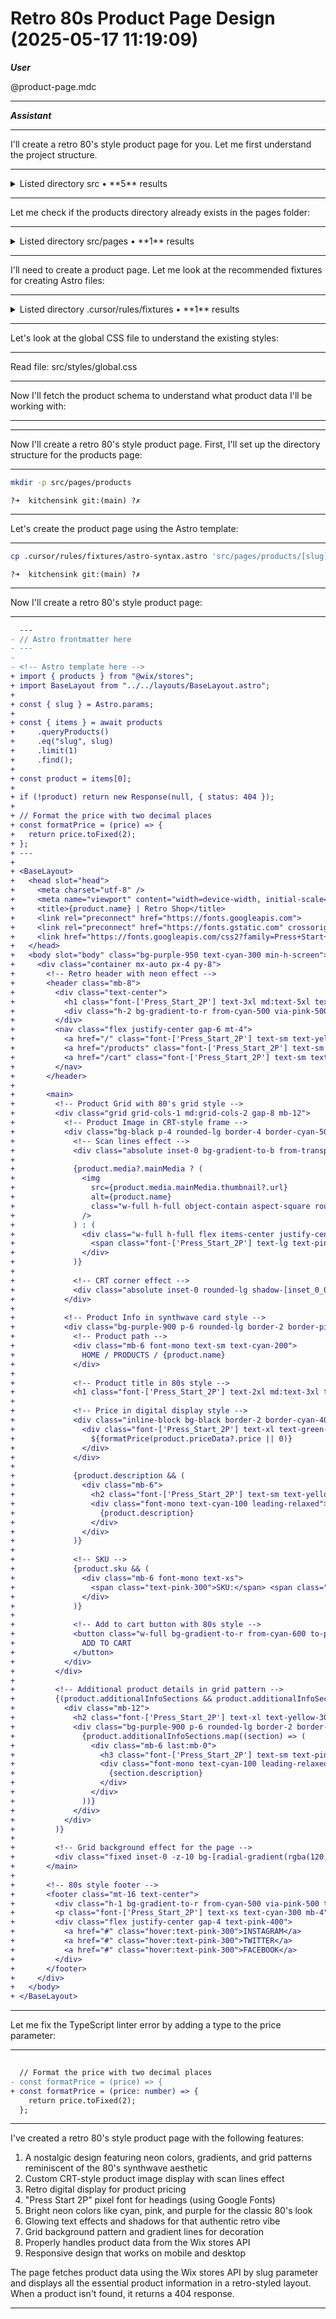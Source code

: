 <!-- Generated by SpecStory -->

# Retro 80s Product Page Design (2025-05-17 11:19:09)

_**User**_

@product-page.mdc

---

_**Assistant**_



---

I'll create a retro 80's style product page for you. Let me first understand the project structure.

---

<details>
            <summary>Listed directory src • **5** results</summary>
        
| Name |
|-------|
| 📁 `pages` |
| 📁 `layouts` |
| 📁 `components` |
| 📁 `wix` |
| 📁 `styles` |

</details>

---

Let me check if the products directory already exists in the pages folder:

---

<details>
            <summary>Listed directory src/pages • **1** results</summary>
        
| Name |
|-------|
| 📄 `index.astro` |

</details>

---

I'll need to create a product page. Let me look at the recommended fixtures for creating Astro files:

---

<details>
            <summary>Listed directory .cursor/rules/fixtures • **1** results</summary>
        
| Name |
|-------|
| 📄 `astro-syntax.astro` |

</details>

---

Let's look at the global CSS file to understand the existing styles:

---

Read file: src/styles/global.css

---

Now I'll fetch the product schema to understand what product data I'll be working with:

---



---

Now I'll create a retro 80's style product page. First, I'll set up the directory structure for the products page:

---

```bash
mkdir -p src/pages/products
```

```
?➜  kitchensink git:(main) ?✗ 

```

---

Let's create the product page using the Astro template:

---

```bash
cp .cursor/rules/fixtures/astro-syntax.astro 'src/pages/products/[slug].astro'
```

```
?➜  kitchensink git:(main) ?✗ 

```

---

Now I'll create a retro 80's style product page:

---

```diff
  ---
- // Astro frontmatter here
- ---
- 
- <!-- Astro template here -->
+ import { products } from "@wix/stores";
+ import BaseLayout from "../../layouts/BaseLayout.astro";
+ 
+ const { slug } = Astro.params;
+ 
+ const { items } = await products
+     .queryProducts()
+     .eq("slug", slug)
+     .limit(1)
+     .find();
+ 
+ const product = items[0];
+ 
+ if (!product) return new Response(null, { status: 404 });
+ 
+ // Format the price with two decimal places
+ const formatPrice = (price) => {
+   return price.toFixed(2);
+ };
+ ---
+ 
+ <BaseLayout>
+   <head slot="head">
+     <meta charset="utf-8" />
+     <meta name="viewport" content="width=device-width, initial-scale=1" />
+     <title>{product.name} | Retro Shop</title>
+     <link rel="preconnect" href="https://fonts.googleapis.com">
+     <link rel="preconnect" href="https://fonts.gstatic.com" crossorigin>
+     <link href="https://fonts.googleapis.com/css2?family=Press+Start+2P&display=swap" rel="stylesheet">
+   </head>
+   <body slot="body" class="bg-purple-950 text-cyan-300 min-h-screen">
+     <div class="container mx-auto px-4 py-8">
+       <!-- Retro header with neon effect -->
+       <header class="mb-8">
+         <div class="text-center">
+           <h1 class="font-['Press_Start_2P'] text-3xl md:text-5xl text-pink-500 drop-shadow-[0_0_10px_rgba(236,72,153,0.8)] mb-2">RETRO SHOP</h1>
+           <div class="h-2 bg-gradient-to-r from-cyan-500 via-pink-500 to-yellow-500 rounded-full mb-4"></div>
+         </div>
+         <nav class="flex justify-center gap-6 mt-4">
+           <a href="/" class="font-['Press_Start_2P'] text-sm text-yellow-300 hover:text-yellow-100 hover:drop-shadow-[0_0_8px_rgba(254,240,138,0.8)]">HOME</a>
+           <a href="/products" class="font-['Press_Start_2P'] text-sm text-yellow-300 hover:text-yellow-100 hover:drop-shadow-[0_0_8px_rgba(254,240,138,0.8)]">PRODUCTS</a>
+           <a href="/cart" class="font-['Press_Start_2P'] text-sm text-yellow-300 hover:text-yellow-100 hover:drop-shadow-[0_0_8px_rgba(254,240,138,0.8)]">CART</a>
+         </nav>
+       </header>
+ 
+       <main>
+         <!-- Product Grid with 80's grid style -->
+         <div class="grid grid-cols-1 md:grid-cols-2 gap-8 mb-12">
+           <!-- Product Image in CRT-style frame -->
+           <div class="bg-black p-4 rounded-lg border-4 border-cyan-500 shadow-[0_0_15px_rgba(6,182,212,0.5)] relative">
+             <!-- Scan lines effect -->
+             <div class="absolute inset-0 bg-gradient-to-b from-transparent to-transparent bg-[repeating-linear-gradient(0deg,rgba(0,0,0,0.1),rgba(0,0,0,0.1)_2px,transparent_2px,transparent_4px)] opacity-30 rounded-lg pointer-events-none"></div>
+             
+             {product.media?.mainMedia ? (
+               <img 
+                 src={product.media.mainMedia.thumbnail?.url} 
+                 alt={product.name} 
+                 class="w-full h-full object-contain aspect-square rounded-sm"
+               />
+             ) : (
+               <div class="w-full h-full flex items-center justify-center aspect-square bg-purple-900">
+                 <span class="font-['Press_Start_2P'] text-lg text-pink-400">NO IMAGE</span>
+               </div>
+             )}
+             
+             <!-- CRT corner effect -->
+             <div class="absolute inset-0 rounded-lg shadow-[inset_0_0_30px_rgba(0,0,0,0.8)] pointer-events-none"></div>
+           </div>
+ 
+           <!-- Product Info in synthwave card style -->
+           <div class="bg-purple-900 p-6 rounded-lg border-2 border-pink-500 shadow-[0_0_15px_rgba(236,72,153,0.5)]">
+             <!-- Product path -->
+             <div class="mb-6 font-mono text-sm text-cyan-200">
+               HOME / PRODUCTS / {product.name}
+             </div>
+             
+             <!-- Product title in 80s style -->
+             <h1 class="font-['Press_Start_2P'] text-2xl md:text-3xl text-pink-400 mb-4">{product.name}</h1>
+             
+             <!-- Price in digital display style -->
+             <div class="inline-block bg-black border-2 border-cyan-400 px-4 py-2 rounded-md mb-6">
+               <div class="font-['Press_Start_2P'] text-xl text-green-400">
+                 ${formatPrice(product.priceData?.price || 0)}
+               </div>
+             </div>
+             
+             {product.description && (
+               <div class="mb-6">
+                 <h2 class="font-['Press_Start_2P'] text-sm text-yellow-300 mb-2">DESCRIPTION</h2>
+                 <div class="font-mono text-cyan-100 leading-relaxed">
+                   {product.description}
+                 </div>
+               </div>
+             )}
+             
+             <!-- SKU -->
+             {product.sku && (
+               <div class="mb-6 font-mono text-xs">
+                 <span class="text-pink-300">SKU:</span> <span class="text-cyan-100">{product.sku}</span>
+               </div>
+             )}
+             
+             <!-- Add to cart button with 80s style -->
+             <button class="w-full bg-gradient-to-r from-cyan-600 to-pink-600 hover:from-cyan-500 hover:to-pink-500 border-2 border-cyan-300 text-white font-['Press_Start_2P'] py-3 px-6 rounded-md shadow-[0_0_10px_rgba(6,182,212,0.5)] transition-all duration-300 hover:shadow-[0_0_20px_rgba(6,182,212,0.8)] mt-4">
+               ADD TO CART
+             </button>
+           </div>
+         </div>
+ 
+         <!-- Additional product details in grid pattern -->
+         {(product.additionalInfoSections && product.additionalInfoSections.length > 0) && (
+           <div class="mb-12">
+             <h2 class="font-['Press_Start_2P'] text-xl text-yellow-300 mb-6 text-center">ADDITIONAL INFO</h2>
+             <div class="bg-purple-900 p-6 rounded-lg border-2 border-cyan-500 shadow-[0_0_15px_rgba(6,182,212,0.5)]">
+               {product.additionalInfoSections.map((section) => (
+                 <div class="mb-6 last:mb-0">
+                   <h3 class="font-['Press_Start_2P'] text-sm text-pink-400 mb-2">{section.title}</h3>
+                   <div class="font-mono text-cyan-100 leading-relaxed">
+                     {section.description}
+                   </div>
+                 </div>
+               ))}
+             </div>
+           </div>
+         )}
+ 
+         <!-- Grid background effect for the page -->
+         <div class="fixed inset-0 -z-10 bg-[radial-gradient(rgba(120,0,120,0.2)_1px,transparent_1px)] bg-[size:24px_24px] pointer-events-none"></div>
+       </main>
+ 
+       <!-- 80s style footer -->
+       <footer class="mt-16 text-center">
+         <div class="h-1 bg-gradient-to-r from-cyan-500 via-pink-500 to-yellow-500 rounded-full mb-8"></div>
+         <p class="font-['Press_Start_2P'] text-xs text-cyan-300 mb-4">© 2023 RETRO SHOP</p>
+         <div class="flex justify-center gap-4 text-pink-400">
+           <a href="#" class="hover:text-pink-300">INSTAGRAM</a>
+           <a href="#" class="hover:text-pink-300">TWITTER</a>
+           <a href="#" class="hover:text-pink-300">FACEBOOK</a>
+         </div>
+       </footer>
+     </div>
+   </body>
+ </BaseLayout>
```

---

Let me fix the TypeScript linter error by adding a type to the price parameter:

---

```diff
  
  // Format the price with two decimal places
- const formatPrice = (price) => {
+ const formatPrice = (price: number) => {
    return price.toFixed(2);
  };
```

---

I've created a retro 80's style product page with the following features:

1. A nostalgic design featuring neon colors, gradients, and grid patterns reminiscent of the 80's synthwave aesthetic
2. Custom CRT-style product image display with scan lines effect
3. Retro digital display for product pricing
4. "Press Start 2P" pixel font for headings (using Google Fonts)
5. Bright neon colors like cyan, pink, and purple for the classic 80's look
6. Glowing text effects and shadows for that authentic retro vibe
7. Grid background pattern and gradient lines for decoration
8. Properly handles product data from the Wix stores API
9. Responsive design that works on mobile and desktop

The page fetches product data using the Wix stores API by slug parameter and displays all the essential product information in a retro-styled layout. When a product isn't found, it returns a 404 response.

---

